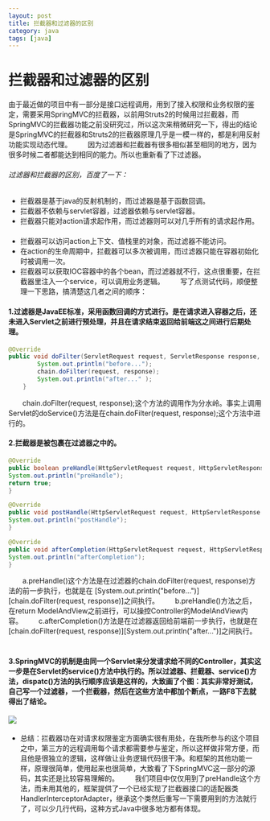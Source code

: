 ```yaml
---
layout: post
title: 拦截器和过滤器的区别
category: java
tags: [java]
---
```

# 拦截器和过滤器的区别

由于最近做的项目中有一部分是接口远程调用，用到了接入权限和业务权限的鉴定，需要采用SpringMVC的拦截器，以前用Struts2的时候用过拦截器，而SpringMVC的拦截器功能之前没研究过，所以这次来稍微研究一下，得出的结论是SpringMVC的拦截器和Struts2的拦截器原理几乎是一模一样的，都是利用反射功能实现动态代理。 　　因为过滤器和拦截器有很多相似甚至相同的地方，因为很多时候二者都能达到相同的能力。所以也重新看了下过滤器。 　　
###### 过滤器和拦截器的区别，百度了一下：
- 拦截器是基于java的反射机制的，而过滤器是基于函数回调。 　　
- 拦截器不依赖与servlet容器，过滤器依赖与servlet容器。 　　
- 拦截器只能对action请求起作用，而过滤器则可以对几乎所有的请求起作用。 　　
- 拦截器可以访问action上下文、值栈里的对象，而过滤器不能访问。 　　
- 在action的生命周期中，拦截器可以多次被调用，而过滤器只能在容器初始化时被调用一次。 　　
- 拦截器可以获取IOC容器中的各个bean，而过滤器就不行，这点很重要，在拦截器里注入一个service，可以调用业务逻辑。 　　写了点测试代码，顺便整理一下思路，搞清楚这几者之间的顺序：   　　
#### 1.过滤器是JavaEE标准，采用函数回调的方式进行。是在请求进入容器之后，还未进入Servlet之前进行预处理，并且在请求结束返回给前端这之间进行后期处理。
```java
@Override 
public void doFilter(ServletRequest request, ServletResponse response, FilterChain chain)  throws IOException, ServletException {
        System.out.println("before...");
        chain.doFilter(request, response);
        System.out.println("after..." );
    }
```

　　chain.doFilter(request, response);这个方法的调用作为分水岭。事实上调用Servlet的doService()方法是在chain.doFilter(request, response);这个方法中进行的。 　　
#### 2.拦截器是被包裹在过滤器之中的。
```java
@Override
public boolean preHandle(HttpServletRequest request, HttpServletResponse response, Object handler) throws Exception {
System.out.println("preHandle");
return true;
}

@Override
public void postHandle(HttpServletRequest request, HttpServletResponse response, Object handler, ModelAndView modelAndView) throws Exception {
System.out.println("postHandle");
}

@Override
public void afterCompletion(HttpServletRequest request, HttpServletResponse response, Object handler, Exception ex) throws Exception {
System.out.println("afterCompletion");
}
```

　　a.preHandle()这个方法是在过滤器的chain.doFilter(request, response)方法的前一步执行，也就是在 [System.out.println("before...")][chain.doFilter(request, response)]之间执行。 　　b.preHandle()方法之后，在return ModelAndView之前进行，可以操控Controller的ModelAndView内容。 　　c.afterCompletion()方法是在过滤器返回给前端前一步执行，也就是在[chain.doFilter(request, response)][System.out.println("after...")]之间执行。 　　
#### 3.SpringMVC的机制是由同一个Servlet来分发请求给不同的Controller，其实这一步是在Servlet的service()方法中执行的。所以过滤器、拦截器、service()方法，dispatc()方法的执行顺序应该是这样的，大致画了个图：其实非常好测试，自己写一个过滤器，一个拦截器，然后在这些方法中都加个断点，一路F8下去就得出了结论。 　　
  ![](http://images.cnitblog.com/blog/615156/201501/020253086387177.jpg) 　　
 - 总结：拦截器功在对请求权限鉴定方面确实很有用处，在我所参与的这个项目之中，第三方的远程调用每个请求都需要参与鉴定，所以这样做非常方便，而且他是很独立的逻辑，这样做让业务逻辑代码很干净。和框架的其他功能一样，原理很简单，使用起来也很简单，大致看了下SpringMVC这一部分的源码，其实还是比较容易理解的。 　　我们项目中仅仅用到了preHandle这个方法，而未用其他的，框架提供了一个已经实现了拦截器接口的适配器类HandlerInterceptorAdapter，继承这个类然后重写一下需要用到的方法就行了，可以少几行代码，这种方式Java中很多地方都有体现。 　　 
